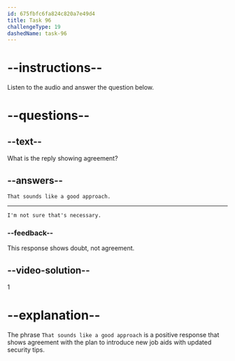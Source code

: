 ```yaml
---
id: 675fbfc6fa824c820a7e49d4
title: Task 96
challengeType: 19
dashedName: task-96
---
```


<!-- SPEAKING -->

<!-- (Audio) Brian: By the end of this week, we'll have new job aids with updated security tips. -->

# --instructions--

Listen to the audio and answer the question below.

# --questions--

## --text--

What is the reply showing agreement?

## --answers--

`That sounds like a good approach.`

---

`I'm not sure that's necessary.`

### --feedback--

This response shows doubt, not agreement.

## --video-solution--

1

# --explanation--

The phrase `That sounds like a good approach` is a positive response that shows agreement with the plan to introduce new job aids with updated security tips.
